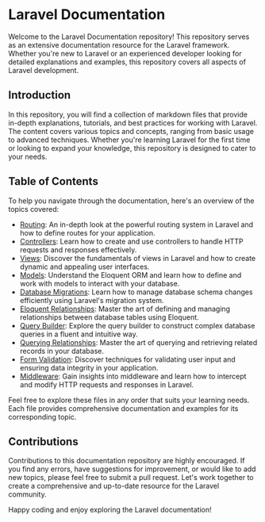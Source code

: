 # Laravel Documentation

Welcome to the Laravel Documentation repository! This repository serves as an extensive documentation resource for the Laravel framework. Whether you're new to Laravel or an experienced developer looking for detailed explanations and examples, this repository covers all aspects of Laravel development.

## Introduction

In this repository, you will find a collection of markdown files that provide in-depth explanations, tutorials, and best practices for working with Laravel. The content covers various topics and concepts, ranging from basic usage to advanced techniques. Whether you're learning Laravel for the first time or looking to expand your knowledge, this repository is designed to cater to your needs.

## Table of Contents

To help you navigate through the documentation, here's an overview of the topics covered:
- [Routing](Routing.md): An in-depth look at the powerful routing system in Laravel and how to define routes for your application.
- [Controllers](Controllers.md): Learn how to create and use controllers to handle HTTP requests and responses effectively.
- [Views](Views.md): Discover the fundamentals of views in Laravel and how to create dynamic and appealing user interfaces.
- [Models](Eloquent.md): Understand the Eloquent ORM and learn how to define and work with models to interact with your database.
- [Database Migrations](Migrations.md): Learn how to manage database schema changes efficiently using Laravel's migration system.
- [Eloquent Relationships](Eloquent_Relationships.md): Master the art of defining and managing relationships between database tables using Eloquent.
- [Query Builder](Query_Builder.md): Explore the query builder to construct complex database queries in a fluent and intuitive way.
- [Querying Relationships](Querying_Relationships.md): Master the art of querying and retrieving related records in your database.
- [Form Validation](Validation.md): Discover techniques for validating user input and ensuring data integrity in your application.
- [Middleware](Middleware.md): Gain insights into middleware and learn how to intercept and modify HTTP requests and responses in Laravel.


Feel free to explore these files in any order that suits your learning needs. Each file provides comprehensive documentation and examples for its corresponding topic.

## Contributions

Contributions to this documentation repository are highly encouraged. If you find any errors, have suggestions for improvement, or would like to add new topics, please feel free to submit a pull request. Let's work together to create a comprehensive and up-to-date resource for the Laravel community.

Happy coding and enjoy exploring the Laravel documentation!
